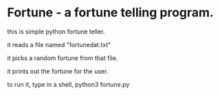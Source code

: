 # Fortune - a fortune telling program.

this is simple python fortune teller.

it reads a file named "fortunedat.txt"

it picks a random fortune from that file.

it prints out the fortune for the user.

to run it, type in a shell, 
python3 fortune.py
